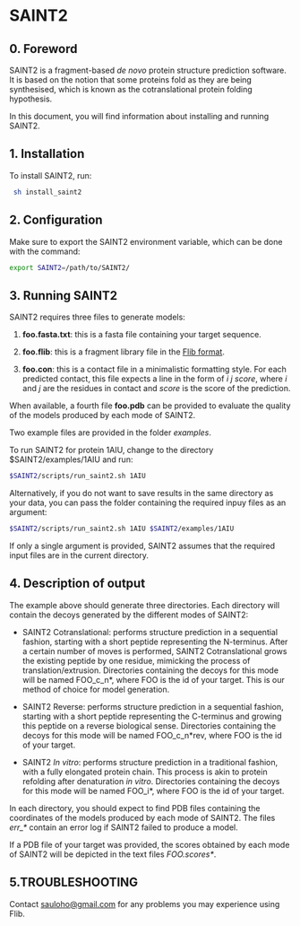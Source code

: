 # SAINT2

## 0. Foreword

SAINT2 is a fragment-based *de novo* protein structure prediction software. It is based on the notion that some proteins fold as they are being synthesised, which is known as the cotranslational protein folding hypothesis.

In this document, you will find information about installing and running SAINT2.

## 1. Installation

To install SAINT2, run:

```sh
 sh install_saint2 
```

## 2. Configuration

Make sure to export the SAINT2 environment variable, which can be done with the command:

```sh
export SAINT2=/path/to/SAINT2/
```

## 3. Running SAINT2

SAINT2 requires three files to generate models:

1. **foo.fasta.txt**: this is a fasta file containing your target sequence.

2. **foo.flib**: this is a fragment library file in the [Flib format](https://github.com/sauloho/Flib).  

3. **foo.con**: this is a contact file in a minimalistic formatting style. For each predicted contact, this file expects a line in the form of *i j score*, where *i* and *j* are the residues in contact and *score* is the score of the prediction.

When available, a fourth file **foo.pdb** can be provided to evaluate the quality of the models produced by each mode of SAINT2.

Two example files are provided in the folder *examples*.

To run SAINT2 for protein 1AIU, change to the directory $SAINT2/examples/1AIU and run:


```sh
$SAINT2/scripts/run_saint2.sh 1AIU
```

Alternatively, if you do not want to save results in the same directory as your data, you can pass the folder containing the required inpuy files as an argument:

```sh
$SAINT2/scripts/run_saint2.sh 1AIU $SAINT2/examples/1AIU
```

If only a single argument is provided, SAINT2 assumes that the required input files are in the current directory.

## 4. Description of output

The example above should generate three directories. Each directory will contain the decoys generated by the different modes of SAINT2:

* SAINT2 Cotranslational: performs structure prediction in a sequential fashion, starting with a short peptide representing the N-terminus. After a certain number of moves is performed, SAINT2 Cotranslational grows the existing peptide by one residue, mimicking the process of translation/extrusion. Directories containing the decoys for this mode will be named FOO_c_n*, where FOO is the id of your target. This is our method of choice for model generation.

* SAINT2 Reverse: performs structure prediction in a sequential fashion, starting with a short peptide representing the C-terminus and growing this peptide on a reverse biological sense. Directories containing the decoys for this mode will be named FOO_c_n*rev, where FOO is the id of your target.

* SAINT2 *In vitro*: performs structure prediction in a traditional fashion, with a fully elongated protein chain. This process is akin to protein refolding after denaturation *in vitro*. Directories containing the decoys for this mode will be named FOO_i*, where FOO is the id of your target.

In each directory, you should expect to find PDB files containing the coordinates of the models produced by each mode of SAINT2. The files *err_\** contain an error log if SAINT2 failed to produce a model.

If a PDB file of your target was provided, the scores obtained by each mode of SAINT2 will be depicted in the text files *FOO.scores\**.


## 5.TROUBLESHOOTING

Contact sauloho@gmail.com for any problems you may experience using Flib.

